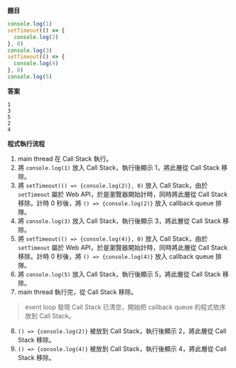 **題目**
```javascript
console.log(1)
setTimeout(() => {
  console.log(2)
}, 0)
console.log(3)
setTimeout(() => {
  console.log(4)
}, 0)
console.log(5)
```
**答案**
```
1
3
5
2
4
```
**程式執行流程**
1. main thread 在 Call Stack 執行。
2. 將 `console.log(1)` 放入 Call Stack，執行後顯示 1，將此層從 Call Stack 移除。
3. 將 `setTimeout(() => {console.log(2)}, 0)` 放入 Call Stack，由於 `setTimeout` 屬於 Web API，於是瀏覽器開始計時，同時將此層從 Call Stack 移除。計時 0 秒後，將 `() => {console.log(2)}` 放入 callback queue 排隊。
4. 將 `console.log(3)` 放入 Call Stack，執行後顯示 3，將此層從 Call Stack 移除。
5. 將 `setTimeout(() => {console.log(4)}, 0)` 放入 Call Stack，由於 `setTimeout` 屬於 Web API，於是瀏覽器開始計時，同時將此層從 Call Stack 移除。計時 0 秒後，將 `() => {console.log(4)}` 放入 callback queue 排隊。
6. 將 `console.log(5)` 放入 Call Stack，執行後顯示 5，將此層從 Call Stack 移除。
7. main thread 執行完，從 Call Stack 移除。
> event loop 發現 Call Stack 已清空，開始把 callback queue 的程式依序放到 Call Stack。
8. `() => {console.log(2)}` 被放到 Call Stack，執行後顯示 2，將此層從 Call Stack 移除。
9.  `() => {console.log(4)}` 被放到 Call Stack，執行後顯示 4，將此層從 Call Stack 移除。
